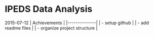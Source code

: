# IPEDS Data Analysis 

2015-07-12
| Achievements |
|--------------|
| - setup github |
| - add readme files |
| - organize project structure |


